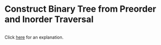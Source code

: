 # Construct Binary Tree from Preorder and Inorder Traversal 

~~~java

~~~

Click [here](Explanation.md) for an explanation.

